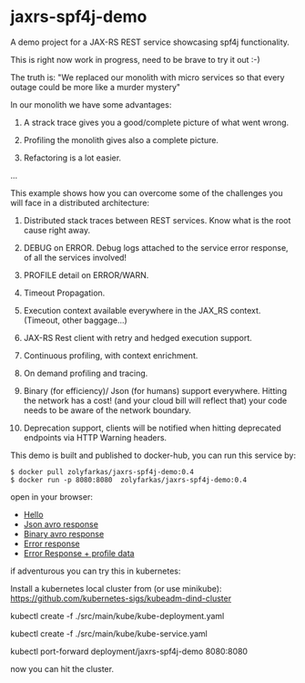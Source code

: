 # jaxrs-spf4j-demo
A demo project for  a JAX-RS REST service showcasing spf4j functionality.

This is right now work in progress, need to be brave to try it out :-)

The truth is: "We replaced our monolith with micro services so that every outage could be more like a murder mystery"

In our monolith we have some advantages:

1) A strack trace gives you a good/complete picture of what went wrong.

2) Profiling the monolith gives also a complete picture.

3) Refactoring is a lot easier.


...


This example shows how you can overcome some of the challenges you will face in a distributed architecture:

1) Distributed stack traces between REST services. Know what is the root cause right away.

2) DEBUG on ERROR. Debug logs attached to the  service error response, of all the services involved!

3) PROFILE detail on ERROR/WARN.

4) Timeout Propagation.

5) Execution context available everywhere in the JAX_RS context. (Timeout, other baggage...)

6) JAX-RS Rest client with retry and hedged execution support.

7) Continuous profiling, with context enrichment.

8) On demand profiling and tracing.

9) Binary (for efficiency)/ Json (for humans) support everywhere.
  Hitting the network has a cost! (and your cloud bill will reflect that)
  your code needs to be aware of the network boundary.

10) Deprecation support, clients will be notified when hitting deprecated endpoints via HTTP Warning headers.


This demo is built and published to docker-hub, you can run this service by:

```
$ docker pull zolyfarkas/jaxrs-spf4j-demo:0.4
$ docker run -p 8080:8080  zolyfarkas/jaxrs-spf4j-demo:0.4
```

open in your browser: 

  * [Hello](http://127.0.0.1:8080/demo/helloResource/hello)
  * [Json avro response](http://127.0.0.1:8080/demo/example/records?_Accept=application/json)
  * [Binary avro response](http://127.0.0.1:8080/demo/example/records)
  * [Error response](http://127.0.0.1:8080/demo/helloResource/aError)
  * [Error Response + profile data](http://127.0.0.1:8080/demo/helloResource/slowBrokenHello?time=31)


if adventurous you can try this in kubernetes:

  Install a kubernetes local cluster from (or use minikube): https://github.com/kubernetes-sigs/kubeadm-dind-cluster

  kubectl create -f ./src/main/kube/kube-deployment.yaml

  kubectl create -f ./src/main/kube/kube-service.yaml

  kubectl port-forward  deployment/jaxrs-spf4j-demo 8080:8080

  now you can hit the cluster.